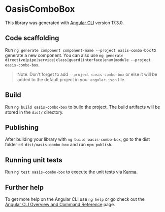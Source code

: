 # OasisComboBox

This library was generated with [Angular CLI](https://github.com/angular/angular-cli) version 17.3.0.

## Code scaffolding

Run `ng generate component component-name --project oasis-combo-box` to generate a new component. You can also use `ng generate directive|pipe|service|class|guard|interface|enum|module --project oasis-combo-box`.
> Note: Don't forget to add `--project oasis-combo-box` or else it will be added to the default project in your `angular.json` file. 

## Build

Run `ng build oasis-combo-box` to build the project. The build artifacts will be stored in the `dist/` directory.

## Publishing

After building your library with `ng build oasis-combo-box`, go to the dist folder `cd dist/oasis-combo-box` and run `npm publish`.

## Running unit tests

Run `ng test oasis-combo-box` to execute the unit tests via [Karma](https://karma-runner.github.io).

## Further help

To get more help on the Angular CLI use `ng help` or go check out the [Angular CLI Overview and Command Reference](https://angular.io/cli) page.
